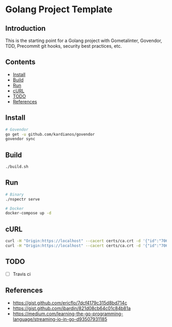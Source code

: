 # Golang Project Template

## Introduction

This is the starting point for a Golang project with Gometalinter, Govendor, TDD, Precommit git hooks, security best practices, etc.

## Contents

- [Install](#install)
- [Build](#build)
- [Run](#run)
- [cURL](#curl)
- [TODO](#todo)
- [References](#references)

## Install

```bash
# Govendor
go get -u github.com/kardianos/govendor
govendor sync
```

## Build

```bash
./build.sh
```

## Run

```bash
# Binary
./nspectr serve

# Docker
docker-compose up -d
```

## cURL

```bash
curl -H "Origin:https://localhost" --cacert certs/ca.crt -d '{"id":"70640AC2-E6FA-415E-B70B-DE64F74FBF24","name":"ryan"}' -X POST https://localhost:8080/person
curl -H "Origin:https://localhost" --cacert certs/ca.crt -d '{"id":"70640AC2-E6FA-415E-B70B-DE64F74FBF24"}' https://localhost:8080/person
```

## TODO

- [ ] Travis ci

## References

- https://gist.github.com/ericflo/7dcf4179c315d8bd714c
- https://gist.github.com/jbardin/821d08cb64c01c84b81a
- https://medium.com/learning-the-go-programming-language/streaming-io-in-go-d93507931185

